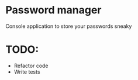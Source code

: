 # Password manager
Console application to store your passwords sneaky

# TODO:
* Refactor code
* Write tests
